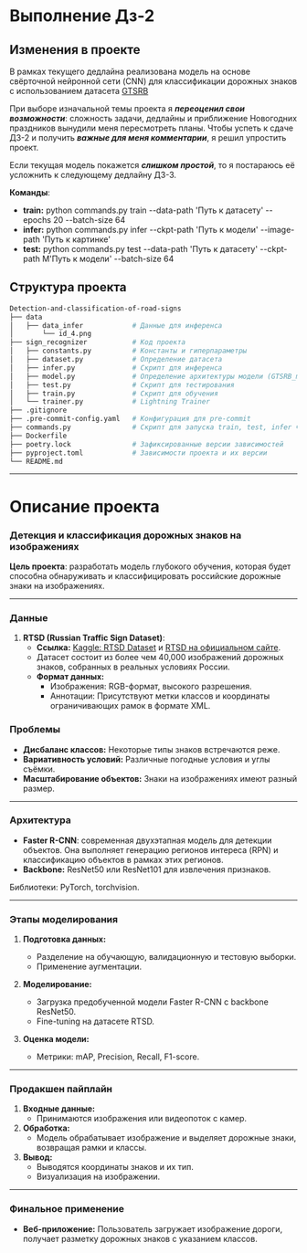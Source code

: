 # Выполнение Дз-2

## Изменения в проекте 

В рамках текущего дедлайна реализована модель на основе свёрточной нейронной сети (CNN) 
для классификации дорожных знаков с использованием датасета
[GTSRB](https://www.kaggle.com/datasets/meowmeowmeowmeowmeow/gtsrb-german-traffic-sign)

При выборе изначальной темы проекта я ***переоценил свои возможности***: сложность задачи, 
дедлайны и приближение Новогодних праздников вынудили меня пересмотреть планы. 
Чтобы успеть к сдаче ДЗ-2 и получить ***важные для меня комментарии***, я решил упростить проект.

Если текущая модель покажется ***слишком простой***,
то я постараюсь её усложнить к следующему дедлайну ДЗ-3.

**Команды**:
- **train:** python commands.py train --data-path 'Путь к датасету' --epochs 20 --batch-size 64
- **infer:** python commands.py infer --ckpt-path 'Путь к модели' --image-path 'Путь к картинке'
- **test:** python commands.py test --data-path 'Путь к датасету' --ckpt-path M'Путь к модели' --batch-size 64


## Структура проекта

```bash 
Detection-and-classification-of-road-signs
├── data
│   ├── data_infer            # Данные для инференса
│       └── id_4.png
├── sign_recognizer           # Код проекта
│   ├── constants.py          # Константы и гиперпараметры
│   ├── dataset.py            # Определение датасета
│   ├── infer.py              # Скрипт для инференса
│   ├── model.py              # Определение архитектуры модели (GTSRB_model)
│   ├── test.py               # Скрипт для тестирования
│   ├── train.py              # Скрипт для обучения
│   └── trainer.py            # Lightning Trainer
├── .gitignore               
├── .pre-commit-config.yaml   # Конфигурация для pre-commit 
├── commands.py               # Скрипт для запуска train, test, infer через CLI
├── Dockerfile               
├── poetry.lock               # Зафиксированные версии зависимостей
├── pyproject.toml            # Зависимости проекта и их версии
└── README.md                 
 ```

---
# Описание проекта
### Детекция и классификация дорожных знаков на изображениях

**Цель проекта**: разработать модель глубокого обучения, которая будет способна обнаруживать и классифицировать российские дорожные знаки на изображениях.

---

### Данные

1. **RTSD (Russian Traffic Sign Dataset)**:
   - **Ссылка:** [Kaggle: RTSD Dataset](https://www.kaggle.com/datasets/watchman/rtsd-dataset/data) и [RTSD на официальном сайте](https://graphics.cs.msu.ru/projects/traffic-sign-recognition.html).
   - Датасет состоит из более чем 40,000 изображений дорожных знаков, собранных в реальных условиях России.
   - **Формат данных:**
     - Изображения: RGB-формат, высокого разрешения.
     - Аннотации: Присутствуют метки классов и координаты ограничивающих рамок в формате XML.

### Проблемы

- **Дисбаланс классов:** Некоторые типы знаков встречаются реже.
- **Вариативность условий:** Различные погодные условия и углы съёмки.
- **Масштабирование объектов:** Знаки на изображениях имеют разный размер.

---

### Архитектура

- **Faster R-CNN**: современная двухэтапная модель для детекции объектов. Она выполняет генерацию регионов интереса (RPN) и классификацию объектов в рамках этих регионов.
- **Backbone:** ResNet50 или ResNet101 для извлечения признаков.

Библиотеки: PyTorch, torchvision.

---

### Этапы моделирования

1. **Подготовка данных:**
   - Разделение на обучающую, валидационную и тестовую выборки.
   - Применение аугментации.

2. **Моделирование:**
   - Загрузка предобученной модели Faster R-CNN с backbone ResNet50.
   - Fine-tuning на датасете RTSD.

3. **Оценка модели:**
   - Метрики: mAP, Precision, Recall, F1-score.

---

### Продакшен пайплайн

1. **Входные данные:**
   - Принимаются изображения или видеопоток с камер.
2. **Обработка:**
   - Модель обрабатывает изображение и выделяет дорожные знаки, возвращая рамки и классы.
3. **Вывод:**
   - Выводятся координаты знаков и их тип.
   - Визуализация на изображении.

---

### Финальное применение

- **Веб-приложение:** Пользователь загружает изображение дороги, получает разметку дорожных знаков с указанием классов.
